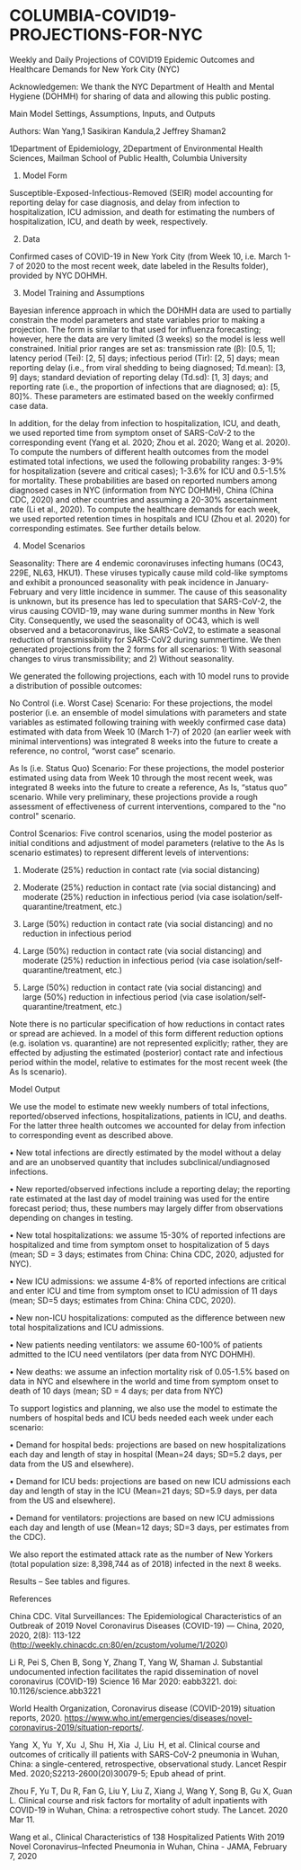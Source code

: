 # COLUMBIA-COVID19-PROJECTIONS-FOR-NYC
Weekly and Daily Projections of COVID19 Epidemic Outcomes and Healthcare Demands for New York City (NYC)

Acknowledgemen: We thank the NYC Department of Health and Mental Hygiene (DOHMH) for sharing of data and allowing this public posting. 


Main Model Settings, Assumptions, Inputs, and Outputs

Authors: Wan Yang,1 Sasikiran Kandula,2 Jeffrey Shaman2

1Department of Epidemiology, 2Department of Environmental Health Sciences, Mailman School of Public Health, Columbia University

1. Model Form

Susceptible-Exposed-Infectious-Removed (SEIR) model accounting for reporting delay for case diagnosis, and delay from infection to hospitalization, ICU admission, and death for estimating the numbers of hospitalization, ICU, and death by week, respectively.

2. Data

Confirmed cases of COVID-19 in New York City (from Week 10, i.e. March 1-7 of 2020 to the most recent week, date labeled in the Results folder), provided by NYC DOHMH. 

3. Model Training and Assumptions

Bayesian inference approach in which the DOHMH data are used to partially constrain the model parameters and state variables prior to making a projection. The form is similar to that used for influenza forecasting; however, here the data are very limited (3 weeks) so the model is less well constrained.  Initial prior ranges are set as: transmission rate (β): [0.5, 1]; latency period (Tei): [2, 5] days; infectious period (Tir): [2, 5] days; mean reporting delay (i.e., from viral shedding to being diagnosed; Td.mean): [3, 9] days; standard deviation of reporting delay (Td.sd): [1, 3] days; and reporting rate (i.e., the proportion of infections that are diagnosed; ⍺): [5, 80]%. These parameters are estimated based on the weekly confirmed case data.  

In addition, for the delay from infection to hospitalization, ICU, and death, we used reported time from symptom onset of SARS-CoV-2 to the corresponding event (Yang et al. 2020; Zhou et al. 2020; Wang et al. 2020). To compute the numbers of different health outcomes from the model estimated total infections, we used the following probability ranges: 3-9% for hospitalization (severe and critical cases); 1-3.6% for ICU and 0.5-1.5% for mortality. These probabilities are based on reported numbers among diagnosed cases in NYC (information from NYC DOHMH), China (China CDC, 2020) and other countries and assuming a 20-30% ascertainment rate (Li et al., 2020). To compute the healthcare demands for each week, we used reported retention times in hospitals and ICU (Zhou et al. 2020) for corresponding estimates.  See further details below. 

4. Model Scenarios

Seasonality: There are 4 endemic coronaviruses infecting humans (OC43, 229E, NL63, HKU1).  These viruses typically cause mild cold-like symptoms and exhibit a pronounced seasonality with peak incidence in January-February and very little incidence in summer. The cause of this seasonality is unknown, but its presence has led to speculation that SARS-CoV-2, the virus causing COVID-19, may wane during summer months in New York City.  Consequently, we used the seasonality of OC43, which is well observed and a betacoronavirus, like SARS-CoV2, to estimate a seasonal reduction of transmissibility for SARS-CoV2 during summertime.  We then generated projections from the 2 forms for all scenarios: 1) With seasonal changes to virus transmissibility; and 2) Without seasonality. 

We generated the following projections, each with 10 model runs to provide a distribution of possible outcomes:

No Control (i.e. Worst Case) Scenario: For these projections, the model posterior (i.e. an ensemble of model simulations with parameters and state variables as estimated following training with weekly confirmed case data) estimated with data from Week 10 (March 1-7) of 2020 (an earlier week with minimal interventions) was integrated 8 weeks into the future to create a reference, no control, “worst case” scenario. 

As Is (i.e. Status Quo) Scenario: For these projections, the model posterior estimated using data from Week 10 through the most recent week, was integrated 8 weeks into the future to create a reference, As Is, “status quo” scenario.  While very preliminary, these projections provide a rough assessment of effectiveness of current interventions, compared to the "no control" scenario. 

Control Scenarios: Five control scenarios, using the model posterior as initial conditions and adjustment of model parameters (relative to the As Is scenario estimates) to represent different levels of interventions:

1.	Moderate (25%) reduction in contact rate (via social distancing) 

2.	Moderate (25%) reduction in contact rate (via social distancing) and moderate (25%) reduction in infectious period (via case isolation/self-quarantine/treatment, etc.)

3.	Large (50%) reduction in contact rate (via social distancing) and no reduction in infectious period

4.	Large (50%) reduction in contact rate (via social distancing) and moderate (25%) reduction in infectious period (via case isolation/self-quarantine/treatment, etc.)

5.	Large (50%) reduction in contact rate (via social distancing) and large (50%) reduction in infectious period (via case isolation/self-quarantine/treatment, etc.) 

Note there is no particular specification of how reductions in contact rates or spread are achieved.  In a model of this form different reduction options (e.g. isolation vs. quarantine) are not represented explicitly; rather, they are effected by adjusting the estimated (posterior) contact rate and infectious period within the model, relative to estimates for the most recent week (the As Is scenario).

Model Output 

We use the model to estimate new weekly numbers of total infections, reported/observed infections, hospitalizations, patients in ICU, and deaths. For the latter three health outcomes we accounted for delay from infection to corresponding event as described above. 

•	New total infections are directly estimated by the model without a delay and are an unobserved quantity that includes subclinical/undiagnosed infections.  

•	New reported/observed infections include a reporting delay; the reporting rate estimated at the last day of model training was used for the entire forecast period; thus, these numbers may largely differ from observations depending on changes in testing.

•	New total hospitalizations: we assume 15-30% of reported infections are hospitalized and time from symptom onset to hospitalization of 5 days (mean; SD = 3 days; estimates from China: China CDC, 2020, adjusted for NYC). 

•	New ICU admissions: we assume 4-8% of reported infections are critical and enter ICU and time from symptom onset to ICU admission of 11 days (mean; SD=5 days; estimates from China: China CDC, 2020). 

•	New non-ICU hospitalizations: computed as the difference between new total hospitalizations and ICU admissions. 

•	New patients needing ventilators: we assume 60-100% of patients admitted to the ICU need ventilators (per data from NYC DOHMH).

•	New deaths: we assume an infection mortality risk of 0.05-1.5% based on data in NYC and elsewhere in the world and time from symptom onset to death of 10 days (mean; SD = 4 days; per data from NYC)

To support logistics and planning, we also use the model to estimate the numbers of hospital beds and ICU beds needed each week under each scenario:

•	Demand for hospital beds: projections are based on new hospitalizations each day and length of stay in hospital (Mean=24 days; SD=5.2 days, per data from the US and elsewhere). 

•	Demand for ICU beds: projections are based on new ICU admissions each day and length of stay in the ICU (Mean=21 days; SD=5.9 days, per data from the US and elsewhere). 

•	Demand for ventilators: projections are based on new ICU admissions each day and length of use (Mean=12 days; SD=3 days, per estimates from the CDC). 


We also report the estimated attack rate as the number of New Yorkers (total population size: 8,398,744 as of 2018) infected in the next 8 weeks.

Results – See tables and figures.

References

China CDC. Vital Surveillances: The Epidemiological Characteristics of an Outbreak of 2019 Novel Coronavirus Diseases (COVID-19) — China, 2020, 2020, 2(8): 113-122 (http://weekly.chinacdc.cn:80/en/zcustom/volume/1/2020)

Li R, Pei S, Chen B, Song Y, Zhang T, Yang W, Shaman J. Substantial undocumented infection facilitates the rapid dissemination of novel coronavirus (COVID-19) Science 16 Mar 2020:
eabb3221. doi: 10.1126/science.abb3221

World Health Organization, Coronavirus disease (COVID-2019) situation reports, 2020. https://www.who.int/emergencies/diseases/novel-coronavirus-2019/situation-reports/.

Yang  X, Yu  Y, Xu  J, Shu  H, Xia  J, Liu  H, et al. Clinical course and outcomes of critically ill patients with SARS-CoV-2 pneumonia in Wuhan, China: a single-centered, retrospective, observational study. Lancet Respir Med. 2020;S2213-2600(20)30079-5; Epub ahead of print.

Zhou F, Yu T, Du R, Fan G, Liu Y, Liu Z, Xiang J, Wang Y, Song B, Gu X, Guan L. Clinical course and risk factors for mortality of adult inpatients with COVID-19 in Wuhan, China: a retrospective cohort study. The Lancet. 2020 Mar 11.

Wang et al., Clinical Characteristics of 138 Hospitalized Patients With 2019 Novel Coronavirus–Infected Pneumonia in Wuhan, China - JAMA, February 7, 2020
